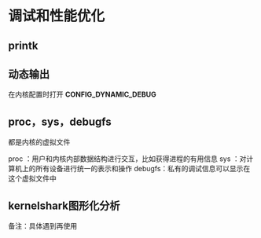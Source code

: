 # 调试和性能优化 #

## printk ##

## 动态输出 ##
在内核配置时打开 **CONFIG_DYNAMIC_DEBUG**

## proc，sys，debugfs ##

都是内核的虚拟文件

proc ：用户和内核内部数据结构进行交互，比如获得进程的有用信息
sys  ：对计算机上的所有设备进行统一的表示和操作
debugfs：私有的调试信息可以显示在这个虚拟文件中

## kernelshark图形化分析 ##

备注：具体遇到再使用